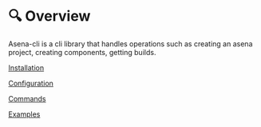 # 🔍 Overview

Asena-cli is a cli library that handles operations such as creating an asena project, creating components, getting builds. 

[Installation](installation.md)

[Configuration](configuration.md)

[Commands](commands.md)

[Examples](examples.md)